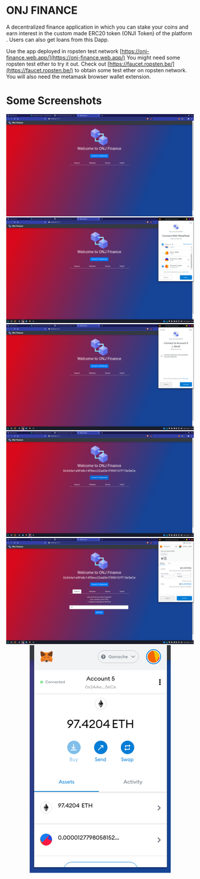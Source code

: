 # ONJ FINANCE

A decentralized finance application in which you can stake your coins and earn interest in the custom made ERC20 token (ONJI Token) of the platform .
Users can also get loans from this Dapp.

Use the app deployed in ropsten test network [https://onj-finance.web.app/](https://onj-finance.web.app/)
You might need some ropsten test ether to try it out. Check out [https://faucet.ropsten.be/](https://faucet.ropsten.be/) to obtain some test ether on ropsten network.
You will also need the metamask browser wallet extension.
# Some Screenshots

<img src="ss/onj1.png">
<img src="ss/onj2.png">
<img src="ss/onj3.png">
<img src="ss/onj4.png">
<img src="ss/onj5.png">
<div align="center">
<img src="ss/onj6.png">
</div>